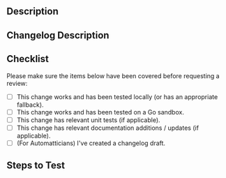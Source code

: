 <!--
## For Automatticians!

:wave: Just a quick reminder that this is a public repo. Please don't include any internal links or sensitive data (like PII, private code, client names, site URLs, etc. If you're not sure if something is safe to share, please just ask!

### BEFORE YOU PROCEED!!

If you’re editing a feature without changing the spirit of the implementation, fixing bugs, improving security, or performing upgrades, then please proceed!

If you’re adding a feature or changing the spirit of an existing implementation, please create a proposal in P2 using the MU Plugins Proposal P2tenberg Pattern. Please mention the [CODEOWNERS](.github/CODEOWNERS) of this repository and relevant stakeholders in your proposal :). Please do not PR until your proposal has been approved. Thank you :bow:!

If you're not an Automattician, welcome! We look forward to your contribution! :heart:
-->
## Description
<!--
A few sentences describing the overall goals of the Pull Request.

Should include any special considerations, decisions, and links to relevant GitHub issues.

Please don't include internal or private links :)
-->

## Changelog Description
<!--
A description of the context of the change for a changelog. It should have a title, link to the PR, examples(if applicable), and why the change was made.

Example for a plugin upgrade:

### Jetpack 9.2.1

We upgraded Jetpack 9.2 to Jetpack 9.2.1.

Not a lot of significant changes in this patch release, just bugfixes and compatibility improvements.

#### Improved compatibility

- Site Health Tools: improve PHP 8 compatibility.
- Twenty Twenty One: add support for Jetpack’s Content Options.

#### Bug fixes

- Instant Search: fix layout issues with filtering checkboxes with some themes.
- WordPress.com Toolbar: avoid Fatal errors when the feature is not active.
- WordPress.com Toolbar: avoid 404 errors when loading the toolbar.

https://github.com/Automattic/vip-go-mu-plugins/pull/1905

Example for a feature change:

### New Filters: Adjust Brute Force Thresholds

We’ve added two new filters to our login limiting functionality, which gives you the ability to tweak the thresholds for our application-level brute force protections. For example, you may want to lower them during situations with high security sensitivity.

- `wpcom_vip_ip_username_login_threshold` : how many failed attempts to allow for an IP address and username combination
- `wpcom_vip_ip_login_threshold` : how many failed attempts to allow for an IP address

For example, if you wanted to only allow one attempt for a group of usernames per IP:

```
add_filter( 'wpcom_vip_ip_username_login_threshold', function( $threshold, $ip, $username ) {
    if ( 'adminuser' === $username || 'otheradminuser' === $username ) {
        $threshold = 1;
    }
 
    return $threshold;
}, 10, 3 );
```

https://github.com/Automattic/vip-go-mu-plugins/pull/1782
-->

## Checklist

Please make sure the items below have been covered before requesting a review:

- [ ] This change works and has been tested locally (or has an appropriate fallback).
- [ ] This change works and has been tested on a Go sandbox.
- [ ] This change has relevant unit tests (if applicable).
- [ ] This change has relevant documentation additions / updates (if applicable).
- [ ] (For Automatticians) I've created a changelog draft. 

## Steps to Test
<!--
Outline the steps to test and verify the PR here.

Example:

1. Check out PR.
1. Go to `wp-admin` > `Tools` > `Bakery`
1. Click on "Bake Cookies" button.
1. Verify cookies are delicious.
-->
